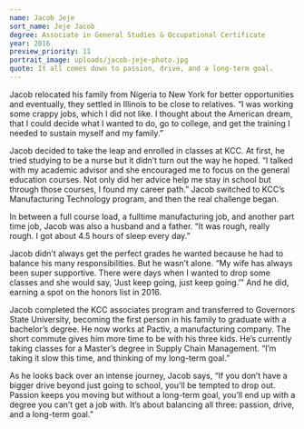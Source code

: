 ```yaml
---
name: Jacob Jeje
sort_name: Jeje Jacob
degree: Associate in General Studies & Occupational Certificate
year: 2016
preview_priority: 11
portrait_image: uploads/jacob-jeje-photo.jpg
quote: It all comes down to passion, drive, and a long-term goal.
---
```


Jacob relocated his family from Nigeria to New York for better opportunities and eventually, they settled in Illinois to be close to relatives. “I was working some crappy jobs, which I did not like. I thought about the American dream, that I could decide what I wanted to do, go to college, and get the training I needed to sustain myself and my family.”

Jacob decided to take the leap and enrolled in classes at KCC. At first, he tried studying to be a nurse but it didn’t turn out the way he hoped. “I talked with my academic advisor and she encouraged me to focus on the general education courses. Not only did her advice help me stay in school but through those courses, I found my career path.” Jacob switched to KCC’s Manufacturing Technology program, and then the real challenge began.

In between a full course load, a fulltime manufacturing job, and another part time job, Jacob was also a husband and a father. “It was rough, really rough. I got about 4.5 hours of sleep every day.”

Jacob didn’t always get the perfect grades he wanted because he had to balance his many responsibilities. But he wasn’t alone. “My wife has always been super supportive. There were days when I wanted to drop some classes and she would say, ‘Just keep going, just keep going.’” And he did, earning a spot on the honors list in 2016.

Jacob completed the KCC associates program and transferred to Governors State University, becoming the first person in his family to graduate with a bachelor’s degree. He now works at Pactiv, a manufacturing company. The short commute gives him more time to be with his three kids. He’s currently taking classes for a Master’s degree in Supply Chain Management. “I’m taking it slow this time, and thinking of my long-term goal.”

As he looks back over an intense journey, Jacob says, “If you don’t have a bigger drive beyond just going to school, you’ll be tempted to drop out. Passion keeps you moving but without a long-term goal, you’ll end up with a degree you can’t get a job with. It’s about balancing all three: passion, drive, and a long-term goal.”

